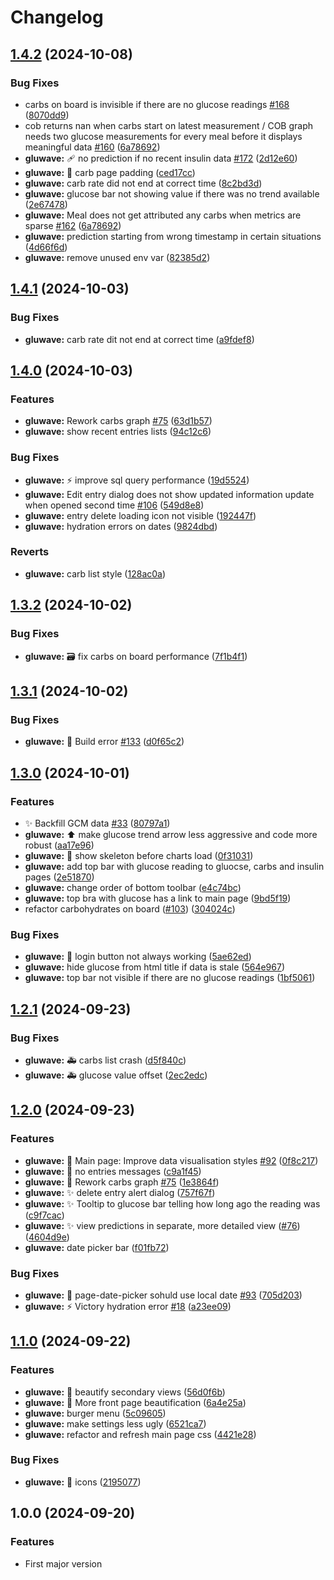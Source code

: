 # Changelog

## [1.4.2](https://github.com/Kalhama/Gluwave/compare/gluwave-v1.4.1...gluwave-v1.4.2) (2024-10-08)


### Bug Fixes

* carbs on board is invisible if there are no glucose readings [#168](https://github.com/Kalhama/Gluwave/issues/168) ([8070dd9](https://github.com/Kalhama/Gluwave/commit/8070dd973f5d703b00ddc5c3f76096ff9cb7aa91))
* cob returns nan when carbs start on latest measurement / COB graph needs two glucose measurements for every meal before it displays meaningful data [#160](https://github.com/Kalhama/Gluwave/issues/160) ([6a78692](https://github.com/Kalhama/Gluwave/commit/6a7869222121f51bcb4bed0695822dbb378fdfa3))
* **gluwave:** :adhesive_bandage: no prediction if no recent insulin data [#172](https://github.com/Kalhama/Gluwave/issues/172) ([2d12e60](https://github.com/Kalhama/Gluwave/commit/2d12e60e18715fd084c08ecb6dc2b4ba93dc44d3))
* **gluwave:** :art: carb page padding ([ced17cc](https://github.com/Kalhama/Gluwave/commit/ced17cc83f0c25f1089039e09d67ddf20de9ef8a))
* **gluwave:** carb rate did not end at correct time ([8c2bd3d](https://github.com/Kalhama/Gluwave/commit/8c2bd3de936e557ae77f017ebf4404911f00c2f6))
* **gluwave:** glucose bar not showing value if there was no trend available ([2e67478](https://github.com/Kalhama/Gluwave/commit/2e6747844355e71b8c2a16acbc2ae84118ffa0d5))
* **gluwave:** Meal does not get attributed any carbs when metrics are sparse [#162](https://github.com/Kalhama/Gluwave/issues/162) ([6a78692](https://github.com/Kalhama/Gluwave/commit/6a7869222121f51bcb4bed0695822dbb378fdfa3))
* **gluwave:** prediction starting from wrong timestamp in certain situations ([4d66f6d](https://github.com/Kalhama/Gluwave/commit/4d66f6df80289b03fc73ead3ec9ba98d6a6f3bf8))
* **gluwave:** remove unused env var ([82385d2](https://github.com/Kalhama/Gluwave/commit/82385d201e6f6415fe64ba288fad37b6f623a729))

## [1.4.1](https://github.com/Kalhama/Gluwave/compare/gluwave-v1.4.0...gluwave-v1.4.1) (2024-10-03)


### Bug Fixes

* **gluwave:** carb rate dit not end at correct time ([a9fdef8](https://github.com/Kalhama/Gluwave/commit/a9fdef833328663a85372c0cf50b28c86e3503d1))

## [1.4.0](https://github.com/Kalhama/Gluwave/compare/gluwave-v1.3.2...gluwave-v1.4.0) (2024-10-03)


### Features

* **gluwave:** Rework carbs graph [#75](https://github.com/Kalhama/Gluwave/issues/75) ([63d1b57](https://github.com/Kalhama/Gluwave/commit/63d1b57074000f6bd330f8fbf43c0933703c67ad))
* **gluwave:** show recent entries lists ([94c12c6](https://github.com/Kalhama/Gluwave/commit/94c12c6a90315357339b10c6e1a655fbfad99905))


### Bug Fixes

* **gluwave:** :zap: improve sql query performance ([19d5524](https://github.com/Kalhama/Gluwave/commit/19d5524899f022fe1dec2dcad267164da311f76a))
* **gluwave:** Edit entry dialog does not show updated information update when opened second time [#106](https://github.com/Kalhama/Gluwave/issues/106) ([549d8e8](https://github.com/Kalhama/Gluwave/commit/549d8e82d0e24178d8e1342a7dbffd35a1ecd412))
* **gluwave:** entry delete loading icon not visible ([192447f](https://github.com/Kalhama/Gluwave/commit/192447f5c520779d90445bb5249ec408573811aa))
* **gluwave:** hydration errors on dates ([9824dbd](https://github.com/Kalhama/Gluwave/commit/9824dbd72d958b0a254caf48e513111ed0ceb6ae))


### Reverts

* **gluwave:** carb list style ([128ac0a](https://github.com/Kalhama/Gluwave/commit/128ac0aa6c24eae65b7d9d200eedb87dc28842bf))

## [1.3.2](https://github.com/Kalhama/Gluwave/compare/gluwave-v1.3.1...gluwave-v1.3.2) (2024-10-02)


### Bug Fixes

* **gluwave:** :card_file_box: fix carbs on board performance ([7f1b4f1](https://github.com/Kalhama/Gluwave/commit/7f1b4f1b12c040625d93599b0b0c088adc2b46a7))

## [1.3.1](https://github.com/Kalhama/Gluwave/compare/gluwave-v1.3.0...gluwave-v1.3.1) (2024-10-02)


### Bug Fixes

* **gluwave:** :green_heart: Build error [#133](https://github.com/Kalhama/Gluwave/issues/133) ([d0f65c2](https://github.com/Kalhama/Gluwave/commit/d0f65c2ef1680d1b5dc8e807e7d23ec96f433a61))

## [1.3.0](https://github.com/Kalhama/Gluwave/compare/gluwave-v1.2.1...gluwave-v1.3.0) (2024-10-01)


### Features

* :sparkles: Backfill GCM data [#33](https://github.com/Kalhama/Gluwave/issues/33) ([80797a1](https://github.com/Kalhama/Gluwave/commit/80797a1c6dc484655c49544292066fcd67a95a27))
* **gluwave:** :arrow_up: make glucose trend arrow less aggressive and code more robust ([aa17e96](https://github.com/Kalhama/Gluwave/commit/aa17e9608cd867ef1982155af8b2d967baa449be))
* **gluwave:** :art: show skeleton before charts load ([0f31031](https://github.com/Kalhama/Gluwave/commit/0f31031adf28d974354341f2b19cbaab3692d400))
* **gluwave:** add top bar with glucose reading to gluocse, carbs and insulin pages ([2e51870](https://github.com/Kalhama/Gluwave/commit/2e51870f2c2ce1d3f40b70423072c83c060b342d))
* **gluwave:** change order of bottom toolbar ([e4c74bc](https://github.com/Kalhama/Gluwave/commit/e4c74bcba2a90bffda9696e53df515fbc37a778e))
* **gluwave:** top bra with glucose has a link to main page ([9bd5f19](https://github.com/Kalhama/Gluwave/commit/9bd5f1932125b917d93544d766e2beb3597a5aaf))
* refactor carbohydrates on board ([#103](https://github.com/Kalhama/Gluwave/issues/103)) ([304024c](https://github.com/Kalhama/Gluwave/commit/304024c4f21367eb60390da445488c04116f467c))


### Bug Fixes

* **gluwave:** :bug: login button not always working ([5ae62ed](https://github.com/Kalhama/Gluwave/commit/5ae62ed1d61d0ef63731b001448a3dcaa1eaa104))
* **gluwave:** hide glucose from html title if data is stale ([564e967](https://github.com/Kalhama/Gluwave/commit/564e967e0873ee9ac73f8f999889486078a798f9))
* **gluwave:** top bar not visible if there are no glucose readings ([1bf5061](https://github.com/Kalhama/Gluwave/commit/1bf50611a206e4d4026c95b64874ae9d5a012f0c))

## [1.2.1](https://github.com/Kalhama/Gluwave/compare/gluwave-v1.2.0...gluwave-v1.2.1) (2024-09-23)


### Bug Fixes

* **gluwave:** :ambulance: carbs list crash ([d5f840c](https://github.com/Kalhama/Gluwave/commit/d5f840c6089ef4e9b2e50381a0cac0007e7e4f36))
* **gluwave:** :ambulance: glucose value offset ([2ec2edc](https://github.com/Kalhama/Gluwave/commit/2ec2edcc9b67dc7e00ed6c8cdd2bc351de59e927))

## [1.2.0](https://github.com/Kalhama/Gluwave/compare/gluwave-v1.1.0...gluwave-v1.2.0) (2024-09-23)


### Features

* **gluwave:** :lipstick: Main page: Improve data visualisation styles [#92](https://github.com/Kalhama/Gluwave/issues/92) ([0f8c217](https://github.com/Kalhama/Gluwave/commit/0f8c217b2ae406a52c179e9dc92d4850997020da))
* **gluwave:** :lipstick: no entries messages ([c9a1f45](https://github.com/Kalhama/Gluwave/commit/c9a1f45af5fc77bab84225d0e5501d785598eacc))
* **gluwave:** :lipstick: Rework carbs graph [#75](https://github.com/Kalhama/Gluwave/issues/75) ([1e3864f](https://github.com/Kalhama/Gluwave/commit/1e3864f38362756539e7148efee723a5d24ff311))
* **gluwave:** :sparkles: delete entry alert dialog ([757f67f](https://github.com/Kalhama/Gluwave/commit/757f67fb0c2b865234f4426bbdd589ff0f18b735))
* **gluwave:** :sparkles: Tooltip to glucose bar telling how long ago the reading was ([c9f7cac](https://github.com/Kalhama/Gluwave/commit/c9f7cacab4788f7ae9f2065ac800c947dbaba66b))
* **gluwave:** :sparkles: view predictions in separate, more detailed view ([#76](https://github.com/Kalhama/Gluwave/issues/76)) ([4604d9e](https://github.com/Kalhama/Gluwave/commit/4604d9eb6a2bfdfa58ef3ec9b3673b3f51c64d6f))
* **gluwave:** date picker bar ([f01fb72](https://github.com/Kalhama/Gluwave/commit/f01fb724d0eacdac391f4b9123020febbcc3fb91))


### Bug Fixes

* **gluwave:** :bug: page-date-picker sohuld use local date [#93](https://github.com/Kalhama/Gluwave/issues/93) ([705d203](https://github.com/Kalhama/Gluwave/commit/705d203f65ad6c3e74482b2c2cac6a7680d5735f))
* **gluwave:** :zap: Victory hydration error [#18](https://github.com/Kalhama/Gluwave/issues/18) ([a23ee09](https://github.com/Kalhama/Gluwave/commit/a23ee09ddd5545aa3114cb3cfa5f95be335437b2))

## [1.1.0](https://github.com/Kalhama/Gluwave/compare/gluwave-v1.0.0...gluwave-v1.1.0) (2024-09-22)


### Features

* **gluwave:** :lipstick: beautify secondary views ([56d0f6b](https://github.com/Kalhama/Gluwave/commit/56d0f6b0449b16672d4ae551ea839dedcf019b12))
* **gluwave:** :lipstick: More front page beautification ([6a4e25a](https://github.com/Kalhama/Gluwave/commit/6a4e25a6947e8cbcd6e898a266e540634d729116))
* **gluwave:** burger menu ([5c09605](https://github.com/Kalhama/Gluwave/commit/5c0960513e3b853d3f752a0803e834e3a8eb04e2))
* **gluwave:** make settings less ugly ([6521ca7](https://github.com/Kalhama/Gluwave/commit/6521ca7d71b7b6733352392e8eb1d1b8d59aa628))
* **gluwave:** refactor and refresh main page css ([4421e28](https://github.com/Kalhama/Gluwave/commit/4421e28879d19ffecc6bf3c69211bac49950c588))


### Bug Fixes

* **gluwave:** :lipstick: icons ([2195077](https://github.com/Kalhama/Gluwave/commit/219507725bd18d84efbb5160c881715e4f6aee49))

## 1.0.0 (2024-09-20)

### Features

- First major version
